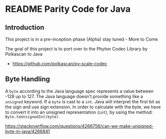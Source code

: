 # README Parity Code for Java

## Introduction

This project is in a pre-inception phase (Alpha) stay tuned - More to Come

The goal of this project is to port over to the Phyton Codec Library by Polkascan to Java

* https://github.com/polkascan/py-scale-codec

## Byte Handling
A `byte` according to the Java language spec represents a value between -128 up to 127.
The Java language doesn't provide something like a `unsigned` keyword.
If a `byte` is cast to a `int`. Java will interpret the first bit as the sign and use sign 
extension.
In order to calculate with the byte, we have to convert it into
an unsigned representation (`int`), by using the method: `Byte.toUnsignedInt(byte)`

https://stackoverflow.com/questions/4266756/can-we-make-unsigned-byte-in-java/4266841
 

